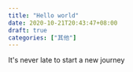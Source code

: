 ```yaml
---
title: "Hello world"
date: 2020-10-21T20:43:47+08:00
draft: true
categories: ["其他"]
---
```


It's never late to start a new journey
